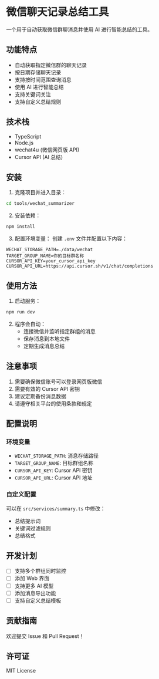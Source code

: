 # 微信聊天记录总结工具

一个用于自动获取微信群聊消息并使用 AI 进行智能总结的工具。

## 功能特点

- 自动获取指定微信群的聊天记录
- 按日期存储聊天记录
- 支持按时间范围查询消息
- 使用 AI 进行智能总结
- 支持关键词关注
- 支持自定义总结规则

## 技术栈

- TypeScript
- Node.js
- wechat4u (微信网页版 API)
- Cursor API (AI 总结)

## 安装

1. 克隆项目并进入目录：
```bash
cd tools/wechat_summarizer
```

2. 安装依赖：
```bash
npm install
```

3. 配置环境变量：
创建 `.env` 文件并配置以下内容：
```
WECHAT_STORAGE_PATH=./data/wechat
TARGET_GROUP_NAME=你的目标群名称
CURSOR_API_KEY=your_cursor_api_key
CURSOR_API_URL=https://api.cursor.sh/v1/chat/completions
```

## 使用方法

1. 启动服务：
```bash
npm run dev
```

2. 程序会自动：
   - 连接微信并监听指定群组的消息
   - 保存消息到本地文件
   - 定期生成消息总结

## 注意事项

1. 需要确保微信账号可以登录网页版微信
2. 需要有效的 Cursor API 密钥
3. 建议定期备份消息数据
4. 请遵守相关平台的使用条款和规定

## 配置说明

### 环境变量

- `WECHAT_STORAGE_PATH`: 消息存储路径
- `TARGET_GROUP_NAME`: 目标群组名称
- `CURSOR_API_KEY`: Cursor API 密钥
- `CURSOR_API_URL`: Cursor API 地址

### 自定义配置

可以在 `src/services/summary.ts` 中修改：
- 总结提示词
- 关键词过滤规则
- 总结格式

## 开发计划

- [ ] 支持多个群组同时监控
- [ ] 添加 Web 界面
- [ ] 支持更多 AI 模型
- [ ] 添加消息导出功能
- [ ] 支持自定义总结模板

## 贡献指南

欢迎提交 Issue 和 Pull Request！

## 许可证

MIT License 